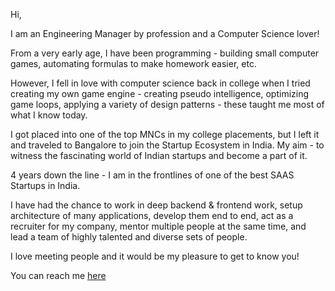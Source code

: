 Hi, 

I am an Engineering Manager by profession and a Computer Science lover!

From a very early age, I have been programming - building small computer games, automating formulas to make homework easier, etc.

However, I fell in love with computer science back in college when I tried creating my own game engine - creating pseudo intelligence, optimizing game loops, applying a variety of design patterns - these taught me most of what I know today.

I got placed into one of the top MNCs in my college placements, but I left it and traveled to Bangalore to join the Startup Ecosystem in India. My aim - to witness the fascinating world of Indian startups and become a part of it.

4 years down the line - I am in the frontlines of one of the best SAAS Startups in India. 

I have had the chance to work in deep backend & frontend work, setup architecture of many applications, develop them end to end, act as a recruiter for my company, mentor multiple people at the same time, and lead a team of highly talented and diverse sets of people.

I love meeting people and it would be my pleasure to get to know you!

You can reach me <a class="font-medium text-blue-600 dark:text-blue-500 hover:underline"
            href="https://topmate.io/aiyush_dhar">here</a>